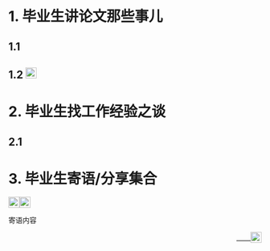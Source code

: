# 1. 毕业生讲论文那些事儿

## 1.1

## 1.2 <a href="./xd.html" target="_self"><img src="https://avatars.githubusercontent.com/u/8464332?v=4" width="22" /></a>


# 2. 毕业生找工作经验之谈

## 2.1 

# 3. 毕业生寄语/分享集合
<a href="https://cnicsccas.github.io/20210604/wucan.html" target="_self"><img src="https://avatars.githubusercontent.com/u/14739924?s=400&u=a095e50a3f13a6f56f784fd9cb4097bd4d033416&v=4" width="22" /></a><a href="https://cnicsccas.github.io/20210604/wangty.html" target="_self"><img src="https://avatars.githubusercontent.com/u/9990121?v=4" width="22" /></a>


寄语内容     
<p align="right">——<a href="主页链接" target="_blank"><img src="头像链接" width="22" /></a></p>
